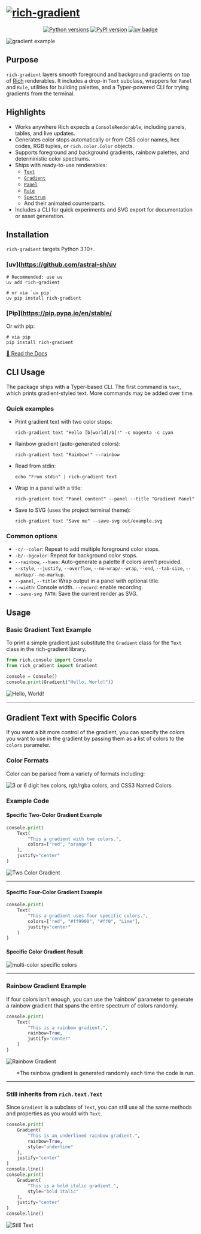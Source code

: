 <a href="https://maxludden.github.io/rich-gradient/" alt="rich-gradient">
  <h1>
    <img src="docs/img/rich-gradient.svg" alt="rich-gradient" class="banner"/>
  </h1>
</a>

<p align="center">
  <a href="https://www.python.org/"><img src="https://img.shields.io/badge/Python-3.10%2C%203.11%2C%203.12%2C%203.13-blue" alt="Python versions"></a>
  <a href="https://pypi.org/project/rich_gradient/"><img src="https://img.shields.io/pypi/v/rich-gradient" alt="PyPI version"></a>
  <a href="https://github.com/astral-sh/uv"><img src="docs/img/uv-badge.svg" alt="uv badge"></a>
</p>

![gradient example](docs/img/getting_started.svg)

## Purpose

`rich-gradient` layers smooth foreground and background gradients on top of [Rich](https://github.com/Textualize/rich) renderables.
It includes a drop-in `Text` subclass, wrappers for `Panel` and `Rule`, utilities for building palettes, and
a Typer-powered CLI for trying gradients from the terminal.

## Highlights

- Works anywhere Rich expects a `ConsoleRenderable`, including panels, tables, and live updates.
- Generates color stops automatically or from CSS color names, hex codes, RGB tuples, or `rich.color.Color` objects.
- Supports foreground and background gradients, rainbow palettes, and deterministic color spectrums.
- Ships with ready-to-use renderables:
  - [`Text`](text.md)
  - [`Gradient`](gradient.md)
  - [`Panel`](panel.md)
  - [`Rule`](rule.md)
  - [`Spectrum`](spectrum.md)
  - And their animated counterparts.
- Includes a CLI for quick experiments and SVG export for documentation or asset generation.

## Installation

`rich-gradient` targets Python 3.10+.

### [uv](https://github.com/astral-sh/uv

```shell
# Recommended: use uv
uv add rich-gradient

# or via `uv pip`
uv pip install rich-gradient
```

### [Pip](https://pip.pypa.io/en/stable/

Or with pip:

```shell
# via pip
pip install rich-gradient
```

<a href="https://maxludden.github.io/rich-gradient/" alt="Read the Docs" class="btn">
  <span>📘 Read the Docs</span>
</a>

## CLI Usage

The package ships with a Typer-based CLI. The first command is `text`, which prints gradient-styled text. More commands may be added over time.

### Quick examples

- Print gradient text with two color stops:

  `rich-gradient text "Hello [b]world[/b]!" -c magenta -c cyan`

- Rainbow gradient (auto-generated colors):

  `rich-gradient text "Rainbow!" --rainbow`

- Read from stdin:

  `echo "From stdin" | rich-gradient text`

- Wrap in a panel with a title:

  `rich-gradient text "Panel content" --panel --title "Gradient Panel"`

- Save to SVG (uses the project terminal theme):

  `rich-gradient text "Save me" --save-svg out/example.svg`

### Common options

- `-c/--color`: Repeat to add multiple foreground color stops.
- `-b/--bgcolor`: Repeat for background color stops.
- `--rainbow`, `--hues`: Auto-generate a palette if colors aren’t provided.
- `--style`, `--justify`, `--overflow`, `--no-wrap/--wrap`, `--end`, `--tab-size`, `--markup/--no-markup`.
- `--panel`, `--title`: Wrap output in a panel with optional title.
- `--width`: Console width. `--record`: enable recording.
- `--save-svg PATH`: Save the current render as SVG.

## Usage

### Basic Gradient Text Example

To print a simple gradient just substitute the `Gradient` class for the `Text` class in the rich-gradient library.

```python
from rich.console import Console
from rich_gradient import Gradient

console = Console()
console.print(Gradient("Hello, World!"))
```

![Hello, World!](https://maxludden.github.io/rich-gradient/img/hello_world.svg)

---

## Gradient Text with Specific Colors

If you want a bit more control of the gradient, you can specify the colors you want to use in the gradient by passing them as a list of colors to the `colors` parameter.

### Color Formats

Color can be parsed from a variety of formats including:

![3 or 6 digit hex colors, rgb/rgba colors, and CSS3 Named Colors](/docs/img/v0.3.4/gradient_text_custom_colors.svg)

### Example Code

#### Specific Two-Color Gradient Example

```python
console.print(
    Text(
        "This a gradient with two colors.",
        colors=["red", "orange"]
    ),
    justify="center"
)
```

![Two Color Gradient](docs/img/v0.3.3/two_color_gradient.svg)

---

#### Specific Four-Color Gradient Example

```python
console.print(
    Text(
        "This a gradient uses four specific colors.",
        colors=["red", "#ff9900", "#ff0", "Lime"],
        justify="center"
    )
)
```

#### Specific Color Gradient Result

![multi-color specific colors](https://raw.githubusercontent.com/maxludden/rich-gradient/2a42b1b61ef1bb163f3b6e37412e669bffd6504b/docs/img/specific_multi_color_gradient.svg)

---

### Rainbow Gradient Example

If four colors isn't enough, you can use the 'rainbow' parameter to generate a rainbow gradient that spans the entire spectrum of colors randomly.

```python
console.print(
    Text(
        "This is a rainbow gradient.",
        rainbow=True,
        justify="center"
    )
)
```

![Rainbow Gradient](https://maxludden.github.io/rich-gradient/img/example_rainbow_gradient.svg)
<p style="text-align:right;">*The rainbow gradient is generated randomly each time the code is run.</p>

---

### Still inherits from `rich.text.Text`

Since `Gradient` is a subclass of `Text`, you can still use all the same methods and properties as you would with `Text`.

```python
console.print(
    Gradient(
        "This is an underlined rainbow gradient.",
        rainbow=True,
        style="underline"
    ),
    justify="center"
)
console.line()
console.print(
    Gradient(
        "This is a bold italic gradient.",
        style="bold italic"
    ),
    justify="center"
)
console.line()
```

![Still Text](https://maxludden.github.io/rich-gradient/img/still_text.svg)
